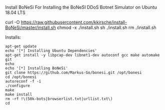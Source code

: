 Install BoNeSi
For Installing the BoNeSI DDoS Botnet Simulator on Ubuntu 18.04 LTS


curl -O https://raw.githubusercontent.com/kkirsche/install-BoNeSi/master/install.sh
chmod -x ./install.sh
sh ./install.sh
rm ./install.sh

Installs:

    apt-get update
    echo '[*] Installing Ubuntu Dependencies'
    apt-get install -y libpcap-dev libnet1-dev autoconf gcc make automake git
    echo
    echo '[*] Installing BoNeSi'
    git clone https://github.com/Markus-Go/bonesi.git /opt/bonesi
    cd /opt/bonesi
    autoreconf -f -i
    ./configure
    make
    make install
    rm -rf !\(50k-bots|browserlist.txt|urllist.txt\)
    cd


